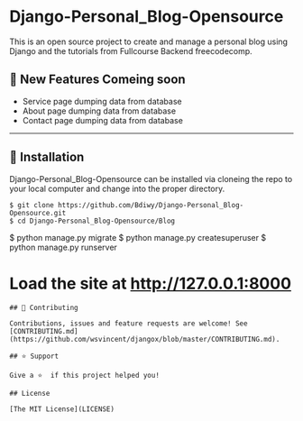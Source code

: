 # Django-Personal_Blog-Opensource
 This is an open source project to create and manage a personal blog using Django and the tutorials from Fullcourse Backend freecodecomp. 

## 🚀 New Features Comeing soon 

- Service page dumping data from database
- About page dumping data from database
- Contact page dumping data from database


----

## 📖 Installation
Django-Personal_Blog-Opensource
can be installed via cloneing the repo to your local computer and change into the proper directory.
```
$ git clone https://github.com/Bdiwy/Django-Personal_Blog-Opensource.git
$ cd Django-Personal_Blog-Opensource/Blog

```
$ python manage.py migrate
$ python manage.py createsuperuser
$ python manage.py runserver
# Load the site at http://127.0.0.1:8000
```
## 🤝 Contributing

Contributions, issues and feature requests are welcome! See [CONTRIBUTING.md](https://github.com/wsvincent/djangox/blob/master/CONTRIBUTING.md).

## ⭐️ Support

Give a ⭐️  if this project helped you!

## License

[The MIT License](LICENSE)
